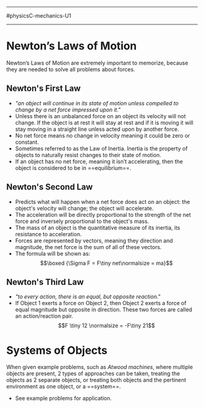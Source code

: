 __________________________
#physicsC-mechanics-U1 
______________________________
# Newton’s Laws of Motion
Newton’s Laws of Motion are extremely important to memorize, because they are needed to solve all problems about forces.
## Newton's First Law
- *"an object will continue in its state of motion unless compelled to change by a net force impressed upon it."*
- Unless there is an unbalanced force on an object its velocity will not change. If the object is at rest it will stay at rest and if it is moving it will stay moving in a straight line unless acted upon by another force.
- No net force means no change in velocity meaning it could be zero or constant.
- Sometimes referred to as the Law of Inertia. Inertia is the property of objects to naturally resist changes to their state of motion.
- If an object has no net force, meaning it isn’t accelerating, then the object is considered to be in ==equilibrium==. 
## Newton's Second Law
- Predicts what will happen when a net force does act on an object: the object's velocity will change; the object will accelerate.
- The acceleration will be directly proportional to the strength of the net force and inversely proportional to the object's mass.
- The mass of an object is the quantitative measure of its inertia, its resistance to acceleration.
- Forces are represented by vectors, meaning they direction and magnitude, the net force is the sum of all of these vectors.
- The formula will be shown as: $$\boxed {\Sigma F = F\tiny net\normalsize = ma}$$
## Newton's Third Law
- *"to every action, there is an equal, but opposite reaction."* 
- If Object 1 exerts a force on Object 2, then Object 2 exerts a force of equal magnitude but opposite in direction. These two forces are called an action/reaction pair.$$F \tiny 12 \normalsize = -F\tiny 21$$
# Systems of Objects
When given example problems, such as *Atwood machines*, where multiple objects are present, 2 types of approaches can be taken, treating the objects as 2 separate objects, or treating both objects and the pertinent environment as one object, or a ==system==.
- See example problems for application.
